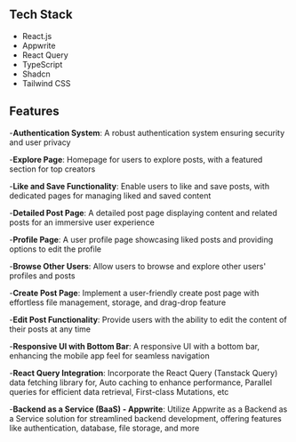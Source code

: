 ## <a name="tech-stack"> Tech Stack</a>

- React.js
- Appwrite
- React Query
- TypeScript
- Shadcn
- Tailwind CSS

## <a name="features">Features</a>

-**Authentication System**: A robust authentication system ensuring security and user privacy

-**Explore Page**: Homepage for users to explore posts, with a featured section for top creators

-**Like and Save Functionality**: Enable users to like and save posts, with dedicated pages for managing liked and saved content

-**Detailed Post Page**: A detailed post page displaying content and related posts for an immersive user experience

-**Profile Page**: A user profile page showcasing liked posts and providing options to edit the profile

-**Browse Other Users**: Allow users to browse and explore other users' profiles and posts

-**Create Post Page**: Implement a user-friendly create post page with effortless file management, storage, and drag-drop feature

-**Edit Post Functionality**: Provide users with the ability to edit the content of their posts at any time

-**Responsive UI with Bottom Bar**: A responsive UI with a bottom bar, enhancing the mobile app feel for seamless navigation

-**React Query Integration**: Incorporate the React Query (Tanstack Query) data fetching library for, Auto caching to enhance performance, Parallel queries for efficient data retrieval, First-class Mutations, etc

-**Backend as a Service (BaaS) - Appwrite**: Utilize Appwrite as a Backend as a Service solution for streamlined backend development, offering features like authentication, database, file storage, and more
